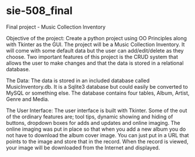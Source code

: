 # sie-508_final
Final project - Music Collection Inventory

Objective of the project:
  Create a python project using OO Principles along with Tkinter as the GUI.
  The project will be a Music Collection Inventory. It will come with some
  default data but the user can add/edit/delete as they choose. 
  Two important features of this project is the CRUD system that allows the
  user to make changes and that the data is stored in a relational database.

The Data:
  The data is stored in an included database called MusicInventory.db. It is
  a Sqlite3 database but could easily be converted to MySQL or something else.
  The database contains four tables, Album, Artist, Genre and Media.

The User Interface:
  The user interface is built with Tkinter. Some of the out of the ordinary
  features are; tool tips, dynamic showing and hiding of buttons, dropdown
  boxes for adds and updates and online imaging. The online imaging was put
  in place so that when you add a new album you do not have to download the
  album cover image. You can just put in a URL that points to the 
  image and store that in the record. When the record is viewed, your image
  will be downloaded from the Internet and displayed.

